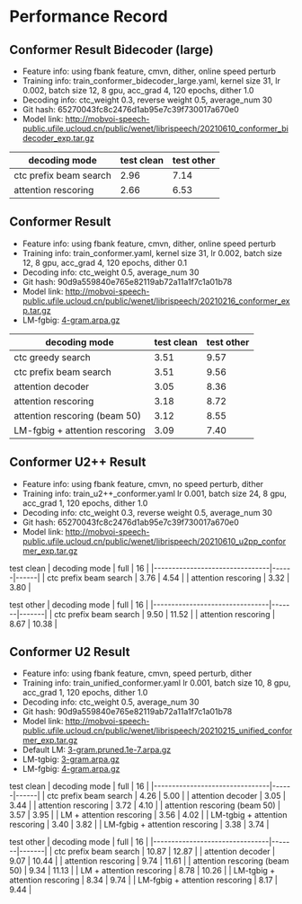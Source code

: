 # Performance Record

## Conformer Result Bidecoder (large)

* Feature info: using fbank feature, cmvn, dither, online speed perturb
* Training info: train_conformer_bidecoder_large.yaml, kernel size 31, lr 0.002, batch size 12, 8 gpu, acc_grad 4, 120 epochs, dither 1.0
* Decoding info: ctc_weight 0.3, reverse weight 0.5, average_num 30
* Git hash: 65270043fc8c2476d1ab95e7c39f730017a670e0
* Model link: http://mobvoi-speech-public.ufile.ucloud.cn/public/wenet/librispeech/20210610_conformer_bidecoder_exp.tar.gz

| decoding mode                  | test clean | test other |
|--------------------------------|------------|------------|
| ctc prefix beam search         | 2.96       | 7.14       |
| attention rescoring            | 2.66       | 6.53       |

## Conformer Result

* Feature info: using fbank feature, cmvn, dither, online speed perturb
* Training info: train_conformer.yaml, kernel size 31, lr 0.002, batch size 12, 8 gpu, acc_grad 4, 120 epochs, dither 0.1
* Decoding info: ctc_weight 0.5, average_num 30
* Git hash: 90d9a559840e765e82119ab72a11a1f7c1a01b78
* Model link: http://mobvoi-speech-public.ufile.ucloud.cn/public/wenet/librispeech/20210216_conformer_exp.tar.gz
* LM-fgbig: [4-gram.arpa.gz](http://www.openslr.org/resources/11/4-gram.arpa.gz)

| decoding mode                  | test clean | test other |
|--------------------------------|------------|------------|
| ctc greedy search              | 3.51       | 9.57       |
| ctc prefix beam search         | 3.51       | 9.56       |
| attention decoder              | 3.05       | 8.36       |
| attention rescoring            | 3.18       | 8.72       |
| attention rescoring (beam 50)  | 3.12       | 8.55       |
| LM-fgbig + attention rescoring | 3.09       | 7.40       |

## Conformer U2++ Result

* Feature info: using fbank feature, cmvn, no speed perturb, dither
* Training info: train_u2++_conformer.yaml lr 0.001, batch size 24, 8 gpu, acc_grad 1, 120 epochs, dither 1.0
* Decoding info: ctc_weight 0.3,  reverse weight 0.5, average_num 30
* Git hash: 65270043fc8c2476d1ab95e7c39f730017a670e0
* Model link: http://mobvoi-speech-public.ufile.ucloud.cn/public/wenet/librispeech/20210610_u2pp_conformer_exp.tar.gz

test clean
| decoding mode                  | full | 16   |
|--------------------------------|------|------|
| ctc prefix beam search         | 3.76 | 4.54 |
| attention rescoring            | 3.32 | 3.80 |

test other
| decoding mode                  | full  | 16    |
|--------------------------------|-------|-------|
| ctc prefix beam search         | 9.50  | 11.52 |
| attention rescoring            | 8.67  | 10.38 |

## Conformer U2 Result

* Feature info: using fbank feature, cmvn, speed perturb, dither
* Training info: train_unified_conformer.yaml lr 0.001, batch size 10, 8 gpu, acc_grad 1, 120 epochs, dither 1.0
* Decoding info: ctc_weight 0.5, average_num 30
* Git hash: 90d9a559840e765e82119ab72a11a1f7c1a01b78
* Model link: http://mobvoi-speech-public.ufile.ucloud.cn/public/wenet/librispeech/20210215_unified_conformer_exp.tar.gz
* Default LM: [3-gram.pruned.1e-7.arpa.gz](http://www.openslr.org/resources/11/3-gram.pruned.1e-7.arpa.gz)
* LM-tgbig: [3-gram.arpa.gz](http://www.openslr.org/resources/11/3-gram.arpa.gz)
* LM-fgbig: [4-gram.arpa.gz](http://www.openslr.org/resources/11/4-gram.arpa.gz)

test clean
| decoding mode                  | full | 16   |
|--------------------------------|------|------|
| ctc prefix beam search         | 4.26 | 5.00 |
| attention decoder              | 3.05 | 3.44 |
| attention rescoring            | 3.72 | 4.10 |
| attention rescoring (beam 50)  | 3.57 | 3.95 |
| LM + attention rescoring       | 3.56 | 4.02 |
| LM-tgbig + attention rescoring | 3.40 | 3.82 |
| LM-fgbig + attention rescoring | 3.38 | 3.74 |

test other
| decoding mode                  | full  | 16    |
|--------------------------------|-------|-------|
| ctc prefix beam search         | 10.87 | 12.87 |
| attention decoder              | 9.07  | 10.44 |
| attention rescoring            | 9.74  | 11.61 |
| attention rescoring (beam 50)  | 9.34  | 11.13 |
| LM + attention rescoring       | 8.78  | 10.26 |
| LM-tgbig + attention rescoring | 8.34  | 9.74  |
| LM-fgbig + attention rescoring | 8.17  | 9.44  |
